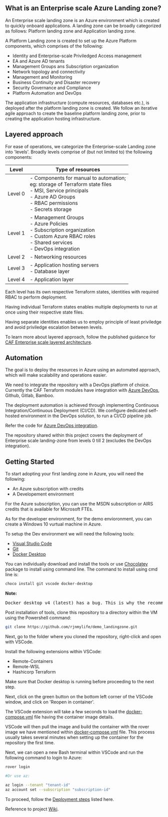 ## What is an Enterprise scale Azure Landing zone?
An Enterprise scale landing zone is an Azure environment which is created to quickly onboard applications. A landing zone can be broadly categorized as follows: Platform landing zone and Application landing zone.

A Platform Landing zone is created to set up the Azure Platform components, which comprises of the following:
- Identity and Enterprise-scale Priviledged Access management
- EA and Azure AD tenants
- Management Groups ans Subscription organization
- Network topology and connectivity
- Management and Monitoring
- Business Continuity and Disaster recovery
- Security Governance and Compliance
- Platform Automation and DevOps

The application infrastructure (compute resources, databases etc.), is deployed after the platform landing zone is created. We follow an iterative agile approach to create the baseline platform landing zone, prior to creating the application hosting infrastructure.

## Layered approach

For ease of operations, we categorize the Enterprise-scale Landing zone into 'levels'. Broadly levels comprise of (but not limited to)
the following components:

| Level | Type of resources |
| --- | --------------------- |
| Level 0 | - Components for manual to automation;<br/> eg: storage of Terraform state files <br/> - MSI, Service principals <br/> - Azure AD Groups <br/> - RBAC permissions <br/> - Secrets storage |
| Level 1 | - Management Groups <br/>- Azure Policies<br/>- Subscription organization<br/>- Custom Azure RBAC roles<br/>- Shared services<br/>- DevOps integration |
| Level 2 | - Networking resources |
| Level 3 | - Application hosting servers<br/> - Database layer |
| Level 4 | - Application layer |

Each level has its own respective Terraform states, identities with required RBAC to perform deployment. 

Having individual Terraform states enables multiple deployments to run at once using their respective state files.

Having separate identities enables us to employ principle of least priviledge and avoid priviledge escalation between levels.

To learn more about layered approach, follow the published guidance for [CAF Enterprise scale layered architecture](https://github.com/Azure/caf-terraform-landingzones/blob/master/documentation/code_architecture/hierarchy.md).

## Automation
The goal is to deploy the resources in Azure using an automated approach, which will make scalability and operations easier.

We need to integrate the repository with a DevOps platform of choice. Currently the CAF Terraform modules have integration with [Azure DevOps](https://github.com/Azure/caf-terraform-landingzones-starter/blob/starter/configuration/sandpit/pipelines/README-pipelines.md), Github, Gitlab, Bamboo. 

The deployment automation is achieved through implementing Continuous Integration/Continuous Deployment (CI/CD). We configure dedicated self-hosted environment in the DevOps solution, to run a CI/CD pipeline job.

Refer the code for [Azure DevOps integration](https://github.com/Azure/caf-terraform-landingzones-starter/tree/starter/configuration/sandpit/level1/gitops).

The repository shared within this project covers the deployment of Enterprise scale landing-zone from levels 0 till 2 (excludes the DevOps integration).

## Getting Started

To start adopting your first landing zone in Azure, you will need the following:

- An Azure subscription with credits
- A Developement environment

For the Azure subscription, you can use the MSDN subscription or AIRS credits that is available for Microsoft FTEs.

As for the developer environment, for the demo envioronment, you can create a Windows 10 vurtual machine in Azure.

To setup the Dev environment we will need the following tools:

- [Visual Studio Code](https://code.visualstudio.com/)
- [Git](https://git-scm.com/downloads)
- [Docker Desktop](https://docs.docker.com/desktop/windows/release-notes/3.x/#docker-desktop-352)

You can individually download and install the tools or use [Chocolatey](https://docs.chocolatey.org/en-us/choco/setup#install-with-cmd.exe) package to install using command line.
The command to install using cmd line is:
```bash
choco install git vscode docker-desktop
```

**Note:**

<pre>Docker desktop v4 (latest) has a bug. This is why the recommended version to use is 3.5.2.</pre>

Post installation of tools, clone this repository to a directory within the VM using the Powershell command:
```bash
git clone https://github.com/rjnmylife/demo_landingzone.git
```
Next, go to the folder where you cloned the repository, right-click and open with VSCode.

Install the following extensions within VSCode:
- Remote-Containers
- Remote-WSL
- Hashicorp Terraform

Make sure that Docker desktop is running before proceeding to the next step.

Next, click on the green button on the bottom left corner of the VSCode window, and click on 'Reopen in container'. 

The VSCode extension will take a few seconds to load the [docker-compose.yml](./.devcontainer/docker-compose.yml) file having the container image details. 

VSCode will then pull the image and build the container with the rover image we have mentioned within [docker-compose.yml](./.devcontainer/docker-compose.yml) file.
This process usually takes several minutes when setting up the container for the repository the first time.

Next, we can open a new Bash terminal within VSCode and run the following command to login to Azure:
```bash
rover login

#Or use az:

az login --tenant "tenant-id"
az account set --subscription "subscription-id"
```
To proceed, follow the [Deployment steps](./contoso/deployment_commands.md) listed here.

Reference to project [Wiki](https://github.com/rjnmylife/demo_landingzone/wiki).






 
